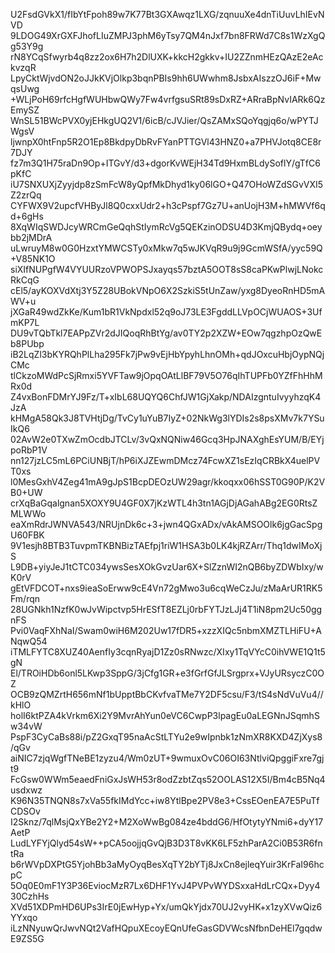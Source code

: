 U2FsdGVkX1/fIbYtFpoh89w7K77Bt3GXAwqz1LXG/zqnuuXe4dnTiUuvLhIEvNVD
9LDOG49XrGXFJhofLIuZMPJ3phM6yTsy7QM4nJxf7bn8FRWd7C8s1WzXgQg53Y9g
rN8YCqSfwyrb4q8zz2ox6H7h2DlUXK+kkcH2gkkv+IU2ZZnmHEzQAzE2eAckvzqR
LpyCktWjvdON2oJJkKVjOlkp3bqnPBIs9hh6UWwhm8JsbxAIszzOJ6iF+MwqsUwg
+WLjPoH69rfcHgfWUHbwQWy7Fw4vrfgsuSRt89sDxRZ+ARraBpNvIARk6QzEmySZ
WnSL51BWcPVX0yjEHkgUQ2V1/6icB/cJVJier/QsZAMxSQoYqgjq6o/wPYTJWgsV
ljwnpX0htFnp5R2O1Ep8BkdpyDbRvFYanPTTGVl43HNZ0+a7PHVJotq8CE8r7DJY
fz7m3Q1H75raDn9Op+ITGvY/d3+dgorKvWEjH34Td9HxmBLdySoflY/gTfC6pKfC
iU7SNXUXjZyyjdp8zSmFcW8yQpfMkDhyd1ky06lGO+Q47OHoWZdSGvVXI5Z2zrQq
CYFWX9V2upcfVHByJl8Q0cxxUdr2+h3cPspf7Gz7U+anUojH3M+hMWVf6qd+6gHs
8XqWIqSWDJcyWRCmGeQqhStIymRcVg5QEKzinODSU4D3KmjQBydq+oeybb2jMDrA
uLwruyM8w0G0HzxtYMWCSTy0xMkw7q5wJKVqR9u9j9GcmWSfA/yyc59Q+V85NK1O
siXIfNUPgfW4VYUURzoVPWOPSJxayqs57bztA5OOT8sS8caPKwPlwjLNokcRkCqG
cEl5/ayKOXVdXtj3Y5Z28UBokVNpO6X2SzkiS5tUnZaw/yxg8DyeoRnHD5mAWV+u
jXGaR49wdZkKe/Kum1bR1VkNpdxl52q9oJ73LE3FgddLLVpOCjWUAOS+3UfmKP7L
DU9vTQbTkl7EAPpZVr2dJIQoqRhBtYg/av0TY2p2XZW+EOw7qgzhpOzQwEb8PUbp
iB2LqZl3bKYRQhPlLha295Fk7jPw9vEjHbYpyhLhnOMh+qdJOxcuHbjOypNQjCMc
tlCkzoMWdPcSjRmxi5YVFTaw9jOpqOAtLlBF79V5O76qIhTUPFb0YZfFhHhMRx0d
Z4vxBonFDMrYJ9Fz/T+xIbL68UQYQ6ChfJW1GjXakp/NDAIzgntuIvyyhzqK4JzA
kHMgA58Qk3J8TVHtjDg/TvCy1uYuB7IyZ+02NkWg3lYDIs2s8psXMv7k7YSuIkQ6
02AvW2e0TXwZmOcdbJTCLv/3vQxNQNiw46Gcq3HpJNAXghEsYUM/B/EYjpoRbP1V
nn127jzLC5mL6PCiUNBjT/hP6iXJZEwmDMcz74FcwXZ1sEzIqCRBkX4uelPVT0xs
l0MesGxhV4Zeg41mA9gJpS1BcpDEOzUW29agr/kkoqxx06hSST0G90P/K2VB0+UW
crXqBaGqalgnan5XOXY9U4GF0X7jKzWTL4h3tn1AGjDjAGahABg2EG0RtsZMLWWo
eaXmRdrJWNVA543/NRUjnDk6c+3+jwn4QGxADx/vAkAMSOOlk6jgGacSpgU60FBK
9V1esjh8BTB3TuvpmTKBNBizTAEfpj1riW1HSA3b0LK4kjRZArr/Thq1dwIMoXjS
L9DB+yiyJeJ1tCTC034ywsSesXOkGvzUar6X+SlZznWI2nQB6byZDWbIxy/wK0rV
gEtVFDCOT+nxs9ieaSoErww9cE4Vn72gMwo3u6cqWeCzJu/zMaArUR1RK5Fm/rqn
28UGNkh1NzfK0wJvWipctvp5HrESfT8EZLj0rbFYTJzLJj4T1iN8pm2Uc50ggnFS
Pvi0VaqFXhNaI/Swam0wiH6M202Uw17fDR5+xzzXIQc5nbmXMZTLHiFU+ANqwQ54
iTMLFYTC8XUZ40AenfIy3cqnRyajD1Zz0sRNwzc/XIxy1TqVYcC0ihVWE1Q1t5gN
El/TROiHDb6onl5LKwp3SppG/3jCfg1GR+e3fGrfGfJLSrgprx+VJyURsyczC0OZ
OCB9zQMZrtH656mNf1bUpptBbCKvfvaTMe7Y2DF5csu/F3/tS4sNdVuVu4//kHlO
holI6ktPZA4kVrkm6Xi2Y9MvrAhYun0eVC6CwpP3lpagEu0aLEGNnJSqmhSw34vW
PspF3CyCaBs88i/pZ2GxqT95naAcStLTYu2e9wIpnbk1zNmXR8KXD4ZjXys8/qGv
aiNIC7zjqWgfTNeBE1zyzu4/Wm0zUT+9wmuxOvC06OI63NtlviQpggiFxre7gjt9
FcGsw0WWm5eaedFniGxJsWH53r8odZzbtZqs52OOLAS12X5I/Bm4cB5Nq4usdxwz
K96N35TNQN8s7xVa55fkIMdYcc+iw8YtlBpe2PV8e3+CssEOenEA7E5PuTfCDSOv
I2Sknz/7qlMsjQxYBe2Y2+M2XoWwBg084ze4bddG6/HfOtytyYNmi6+dyY17AetP
LudLYFYjQlyd54sW++pCA5oojjqGvQjB3D3T8vKK6LF5zhParA2Ci0B53R6fntRa
b6rWVpDXPtG5YjohBb3aMyOyqBesXqTY2bYTj8JxCn8ejleqYuir3KrFaI96hcpC
5Oq0E0mF1Y3P36EviocMzR7Lx6DHF1YvJ4PVPvWYDSxxaHdLrCQx+Dyy430CzhHs
XVd51XDPmHD6UPs3IrE0jEwHyp+Yx/umQkYjdx70UJ2vyHK+x1zyXVwQiz6YYxqo
iLzNNyuwQrJwvNQt2VafHQpuXEcoyEQnUfeGasGDVWcsNfbnDeHEl7gqdwE9ZS5G

